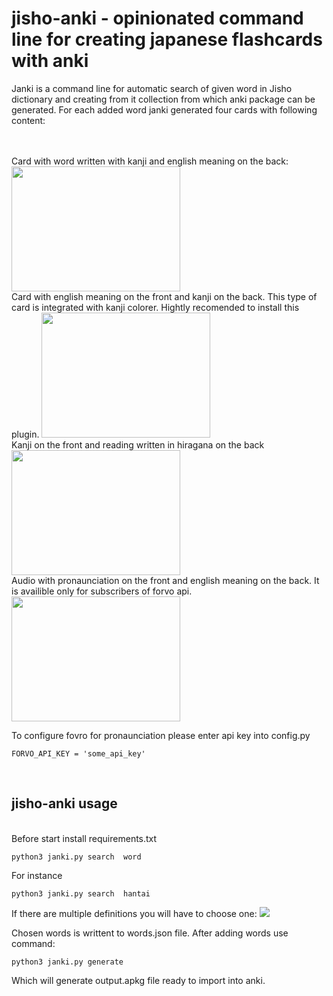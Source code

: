 # jisho-anki - opinionated command line for creating japanese flashcards with anki

Janki is a command line for automatic search of given word in Jisho dictionary and creating 
from it collection from which anki package can be generated. For each added word janki generated
four cards with following content:


<br>
<br>
Card with word written with kanji and english meaning on the back:
<br>
<img src='https://user-images.githubusercontent.com/5136443/53291111-6764b080-37ae-11e9-98a4-8de755b50cb3.PNG' width=270px height=200px>
<br> Card with english meaning on the front and kanji on the back. 
This type of card is integrated with kanji colorer. Hightly recomended to install this plugin.
<img src='https://user-images.githubusercontent.com/5136443/53291112-6764b080-37ae-11e9-9560-a36476ca2f05.PNG' width=270px height=200px>
<br>
Kanji on the front and reading written in hiragana on the back
<img src='https://user-images.githubusercontent.com/5136443/53291148-cb877480-37ae-11e9-8bdb-d86941a4153e.PNG' width=270px height=200px>
<br>
Audio with pronaunciation on the front and english meaning on the back. It is availible only for subscribers of forvo api.
<img src='https://user-images.githubusercontent.com/5136443/53291149-cc200b00-37ae-11e9-8fa9-24e05eea08db.PNG' width=270px height=200px>

To configure fovro for pronaunciation please
enter api key into config.py

```
FORVO_API_KEY = 'some_api_key'
```

<br>

## jisho-anki usage
<br>
Before start install requirements.txt


```
python3 janki.py search  word
```
For instance
```
python3 janki.py search  hantai
```

If there are multiple definitions you will have to choose one:
<img src='https://user-images.githubusercontent.com/5136443/53292055-3344bc00-37bd-11e9-90bd-a12ddc8bf63d.png' >

Chosen words is writtent to words.json file. After adding words use command: 
```
python3 janki.py generate
```
Which will generate output.apkg file ready to import into anki.



